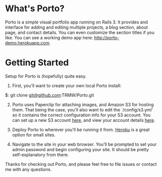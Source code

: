 # What's Porto?

Porto is a simple visual portfolio app running on Rails 3. It provides and interface for adding and editing multiple projects, a blog section, about page, and contact details. You can even customize the section titles if you like. You can see a working demo app here: http://porto-demo.herokuapp.com.

# Getting Started

Setup for Porto is (hopefully) quite easy.

1. First, you'll want to create your own local Porto install:

  $: git clone git@github.com:TRMW/Porto.git
  
2. Porto uses Paperclip for attaching images, and Amazon S3 for hosting them. That being the case, you'll also want to edit the `/config/s3.yml' so it contains the correct configuration info for your S3 account. You can set up a new S3 account [here](http://aws.amazon.com), and view your account details [here](https://aws-portal.amazon.com/gp/aws/manageYourAccount).

3. Deploy Porto to wherever you'll be running it from. [Heroku](http://www.heroku.com) is a great option for small sites.

4. Navigate to the site in your web browser. You'll be prompted to set your admin password and begin configuring your site. It should be pretty self-explanatory from there.

Thanks for checking out Porto, and please feel free to file issues or contact me with any questions.